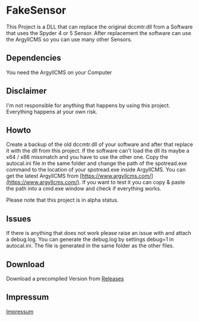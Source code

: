 # FakeSensor

This Project is a DLL that can replace the
original dccmtr.dll from a Software that uses
the Spyder 4 or 5 Sensor. After replacement the
software can use the ArgyllCMS so you can use
many other Sensors.

## Dependencies

You need the ArgyllCMS on your Computer

## Disclaimer

I'm not responsible for anything that happens by using this project.
Everything happens at your own risk.

## Howto

Create a backup of the old dccmtr.dll of your software and after that replace it with the dll from this project.
If the software can't load the dll its maybe a x64 / x86 missmatch and you have to use the other one.
Copy the autocal.ini file in the same folder and change the path of the spotread.exe command to the location of your spotread.exe inside ArgyllCMS.
You can get the latest ArgyllCMS from [https://www.argyllcms.com/](https://www.argyllcms.com/).
If you want to test it you can copy & paste the path into a cmd.exe window and check if everything works.

Please note that this project is in alpha status.

## Issues

If there is anything that does not work please raise an issue with and attach a debug.log. You can generate the debug.log by settings debug=1 in autocal.ini. The file is generated in the same folder as the other files.

## Download

Download a precompiled Version from [Releases](https://github.com/scyomantion/FakeSensor/releases)

## Impressum

[Impressum](https://banjobyte.com/impressum.html)
